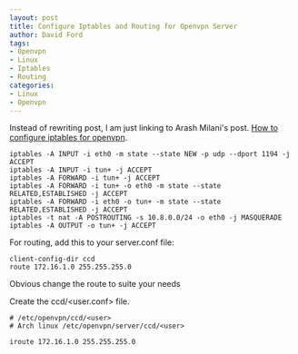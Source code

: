 ```yaml
---
layout: post
title: Configure Iptables and Routing for Openvpn Server
author: David Ford
tags:
- Openvpn
- Linux
- Iptables
- Routing
categories:
- Linux
- Openvpn
---
```


Instead of rewriting post, I am just linking to Arash Milani's post. [How to configure iptables for openvpn](https://arashmilani.com/post?id=53).


```
iptables -A INPUT -i eth0 -m state --state NEW -p udp --dport 1194 -j ACCEPT
iptables -A INPUT -i tun+ -j ACCEPT
iptables -A FORWARD -i tun+ -j ACCEPT
iptables -A FORWARD -i tun+ -o eth0 -m state --state RELATED,ESTABLISHED -j ACCEPT
iptables -A FORWARD -i eth0 -o tun+ -m state --state RELATED,ESTABLISHED -j ACCEPT
iptables -t nat -A POSTROUTING -s 10.8.0.0/24 -o eth0 -j MASQUERADE
iptables -A OUTPUT -o tun+ -j ACCEPT
```

For routing, add this to your server.conf file:

```
client-config-dir ccd
route 172.16.1.0 255.255.255.0
```

Obvious change the route to suite your needs

Create the ccd/<user.conf> file.

```
# /etc/openvpn/ccd/<user>
# Arch linux /etc/openvpn/server/ccd/<user>

iroute 172.16.1.0 255.255.255.0
```

